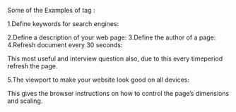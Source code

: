 Some of the Examples of <meta> tag :

1.Define keywords for search engines:

<meta name="keywords" content="HtML, Angular,Bootstrap">
2.Define a description of your web page:

<meta name="description" content="Html is markup language">
3.Define the author of a page:

<meta name="author" content="im Berners-Lee">
4.Refresh document every 30 seconds:

This most useful and interview question also, due to this every timeperiod refresh the page.

<meta http-equiv="refresh" content="30">
5.The viewport to make your website look good on all devices:

<meta name="viewport" content="width=device-width, initial-scale=1.0">

This gives the browser instructions on how to control the page’s dimensions and scaling.
